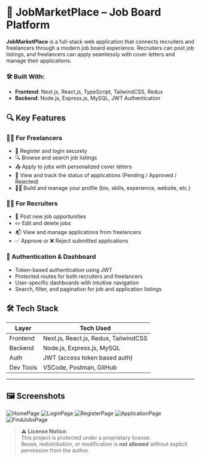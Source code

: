 # 🚀 JobMarketPlace – Job Board Platform

**JobMarketPlace** is a full-stack web application that connects recruiters and freelancers through a modern job board experience. Recruiters can post job listings, and freelancers can apply seamlessly with cover letters and manage their applications.

### 🛠 Built With:

- **Frontend**: Next.js, React.js, TypeScript, TailwindCSS, Redux
- **Backend**: Node.js, Express.js, MySQL, JWT Authentication

## 🔍 Key Features

### 👨‍💻 For Freelancers
- 📝 Register and login securely
- 🔍 Browse and search job listings
- 📤 Apply to jobs with personalized cover letters
- 📄 View and track the status of applications (Pending / Approved / Rejected)
- 🧑‍💼 Build and manage your profile (bio, skills, experience, website, etc.)

### 🧑‍💼 For Recruiters
- 📌 Post new job opportunities
- ✏️ Edit and delete jobs
- 📬 View and manage applications from freelancers
- ✅ Approve or ❌ Reject submitted applications

### 🔐 Authentication & Dashboard
- Token-based authentication using JWT
- Protected routes for both recruiters and freelancers
- User-specific dashboards with intuitive navigation
- Search, filter, and pagination for job and application listings

## 🛠️ Tech Stack

| Layer      | Tech Used                            |
|------------|--------------------------------------|
| Frontend   | Next.js, React.js, Redux, TailwindCSS|
| Backend    | Node.js, Express.js, MySQL           |
| Auth       | JWT (access token based auth)        |
| Dev Tools  | VSCode, Postman, GitHub              |
-----------------------------------------------------

## 🖼️ Screenshots
![HomePage](https://github.com/user-attachments/assets/22cbaac5-6d29-437a-b896-e9e946ffe830)
![LoginPage](https://github.com/user-attachments/assets/287ef4a6-54bb-4420-b2a5-d0b411c52140)
![RegisterPage](https://github.com/user-attachments/assets/25f08857-6a06-4e52-945e-4a6246cf00de)
![ApplicationPage](https://github.com/user-attachments/assets/db41a5da-224e-47eb-b251-eb933100bccf)
![FindJobsPage](https://github.com/user-attachments/assets/cf28662d-7f32-4244-b385-b6a6bec477c6)

> ⚠️ **License Notice:**  
> This project is protected under a proprietary license.  
> Reuse, redistribution, or modification is **not allowed** without explicit permission from the author.


